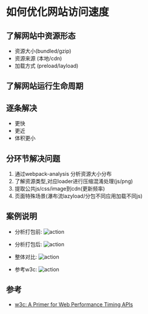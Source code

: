 # 如何优化网站访问速度

## 了解网站中资源形态

* 资源大小(bundled/gzip)
* 资源来源 (本地/cdn)
* 加载方式 (preload/layload)


## 了解网站运行生命周期


## 逐条解决

* 更快
* 更近
* 体积更小

## 分环节解决问题
1. 通过webpack-analysis 分析资源大小分布
2. 了解资源类型,对应loader进行压缩混淆处理(js/png)
3. 提取公共js/css/image到cdn(更新频率)
4. 页面特殊场景(瀑布流lazyload/分包不同应用加载不同js)

## 案例说明


* 分析打包前:
![action](/portal-speed-01.png)

* 分析打包后:
![action](/portal-speed-02.png)

* 整体对比:
![action](/to-fast-page.jpeg)

* 参考w3c:
![action](/navigation-timing-attributes.png)


## 参考
* [w3c: A Primer for Web Performance Timing APIs](https://w3c.github.io/perf-timing-primer/)